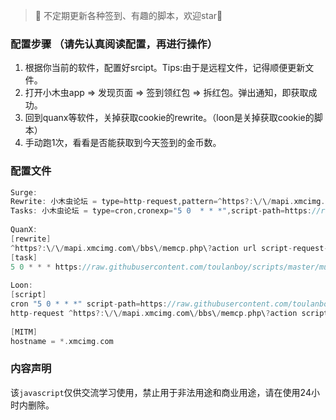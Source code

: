 > 📌 不定期更新各种签到、有趣的脚本，欢迎star🌟

### 配置步骤 （请先认真阅读配置，再进行操作）
 1. 根据你当前的软件，配置好srcipt。Tips:由于是远程文件，记得顺便更新文件。
 2. 打开小木虫app => 发现页面 => 签到领红包 => 拆红包。弹出通知，即获取成功。
 3. 回到quanx等软件，关掉获取cookie的rewrite。（loon是关掉获取cookie的脚本）
 4. 手动跑1次，看看是否能获取到今天签到的金币数。



### 配置文件
```c
Surge:
Rewrite: 小木虫论坛 = type=http-request,pattern=^https?:\/\/mapi.xmcimg.com\/bbs\/memcp.php\?action,script-path=https://raw.githubusercontent.com/toulanboy/scripts/master/muchong/muchong.js,requires-body=false
Tasks: 小木虫论坛 = type=cron,cronexp="5 0  * * *",script-path=https://raw.githubusercontent.com/toulanboy/scripts/master/muchong/muchong.js,wake-system=true,timeout=600
  
QuanX:
[rewrite]
^https?:\/\/mapi.xmcimg.com\/bbs\/memcp.php\?action url script-request-header https://raw.githubusercontent.com/toulanboy/scripts/master/muchong/muchong.js
[task]
5 0 * * * https://raw.githubusercontent.com/toulanboy/scripts/master/muchong/muchong.js, tag=小木虫论坛
  
Loon:
[script]
cron "5 0 * * *" script-path=https://raw.githubusercontent.com/toulanboy/scripts/master/muchong/muchong.js, timeout=600, tag=小木虫论坛
http-request ^https?:\/\/mapi.xmcimg.com\/bbs\/memcp.php\?action script-path=https://raw.githubusercontent.com/toulanboy/scripts/master/muchong/muchong.js,requires-body=false, tag=小木虫论坛cookie获取
 
[MITM]
hostname = *.xmcimg.com
```

### 内容声明

该`javascript`仅供交流学习使用，禁止用于非法用途和商业用途，请在使用24小时内删除。



